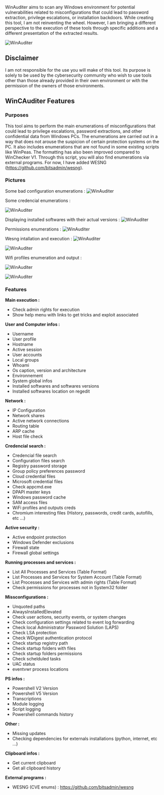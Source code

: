 WinAuditer aims to scan any Windows environment for potential vulnerabilities related to misconfigurations that could lead to password extraction, privilege escalations, or installation backdoors. While creating this tool, I am not reinventing the wheel. However, I am bringing a different perspective to the execution of these tools through specific additions and a different presentation of the extracted results.

![WinAuditer](https://github.com/raphaelthief/WinChecker/blob/main/Pictures/Main2.JPG "WinAuditer")

## Disclaimer

I am not responsible for the use you will make of this tool. Its purpose is solely to be used by the cybersecurity community who wish to use tools other than those already provided in their own environment or with the permission of the owners of those environments.

## WinCAuditer Features

### Purposes

This tool aims to perform the main enumerations of misconfigurations that could lead to privilege escalations, password extractions, and other confidential data from Windows PCs.
The enumerations are carried out in a way that does not arouse the suspicion of certain protection systems on the PC. It also includes enumerations that are not found in some existing scripts like WinPeas. The formatting has also been improved compared to WinChecker V1.
Through this script, you will also find enumerations via external programs. For now, I have added WESNG (https://github.com/bitsadmin/wesng).

### Pictures

Some bad configuration enumerations :
![WinAuditer](https://github.com/raphaelthief/WinChecker/blob/main/Pictures/Badconfig.JPG "WinAuditer")


Some credencial enumerations :

![WinAuditer](https://github.com/raphaelthief/WinChecker/blob/main/Pictures/creds.JPG "WinAuditer")


Displaying installed softwares with their actual versions :
![WinAuditer](https://github.com/raphaelthief/WinChecker/blob/main/Pictures/Installed.JPG "WinAuditer")


Permissions enumerations :
![WinAuditer](https://github.com/raphaelthief/WinChecker/blob/main/Pictures/Permissions.JPG "WinAuditer")


Wesng intallation and execution :
![WinAuditer](https://github.com/raphaelthief/WinChecker/blob/main/Pictures/WESNG.JPG "WinAuditer")

![WinAuditer](https://github.com/raphaelthief/WinChecker/blob/main/Pictures/wes.JPG "WinAuditer")


Wifi profiles enumeration and output :

![WinAuditer](https://github.com/raphaelthief/WinChecker/blob/main/Pictures/Wifi1.JPG "WinAuditer")

![WinAuditer](https://github.com/raphaelthief/WinChecker/blob/main/Pictures/Wifi2.JPG "WinAuditer")


### Features

**Main execution :**
- Check admin rights for execution
- Show help menu with links to get tricks and exploit associated


**User and Computer infos :**
- Username
- User profile
- Hostname
- Active session
- User accounts
- Local groups
- Whoami
- Os caption, version and architecture
- Environnement
- System global infos
- Installed softwares and softwares versions
- Installed softwares location on regedit


**Network :**
- IP Configuration
- Network shares
- Active network connections
- Routing table
- ARP cache
- Host file check


**Credencial search :**
- Credencial file search
- Configuration files search
- Registry password storage
- Group policy preferences password
- Cloud credential files
- Microsoft credential files
- Check appcmd.exe
- DPAPI master keys
- Windows password cache
- SAM access files
- WiFi profiles and outputs creds
- Chromium interesting files (History, passwords, credit cards, autofills, etc ...)


**Active security :**
- Active endpoint protection
- Windows Defender exclusions
- Firewall state
- Firewall global settings


**Running processes and services :**
- List All Processes and Services (Table Format)
- List Processes and Services for System Account (Table Format)
- List Processes and Services with admin rights (Table Format)
- Check permissions for processes not in System32 folder


**Missconfigurations :**
- Unquoted paths
- AlwaysInstalledElevated
- Check user actions, security events, or system changes
- Check configuration settings related to event log forwarding
- Check local Administrator Password Solution (LAPS)
- Check LSA protection
- Check WDigest authentication protocol
- Check startup registry path
- Check startup folders with files
- Check startup folders permissions
- Check schelduled tasks
- UAC status
- eventvwr process locations


**PS infos :**
- Powershell V2 Version
- Powershell V5 Version
- Transcriptions
- Module logging
- Script logging
- Powershell commands history


**Other :**
- Missing updates
- Checking dependencies for externals installations (python, internet, etc ...)


**Clipboard infos :**
- Get current clipboard
- Get all clipboard history


**External programs :**
- WESNG (CVE enums) : https://github.com/bitsadmin/wesng
